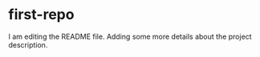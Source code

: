 # first-repo

I am editing the README file. Adding some more details about the project description.
